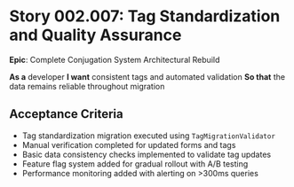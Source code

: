 # Story 002.007: Tag Standardization and Quality Assurance

**Epic**: Complete Conjugation System Architectural Rebuild

**As a** developer
**I want** consistent tags and automated validation
**So that** the data remains reliable throughout migration

## Acceptance Criteria
- Tag standardization migration executed using `TagMigrationValidator`
- Manual verification completed for updated forms and tags
- Basic data consistency checks implemented to validate tag updates
- Feature flag system added for gradual rollout with A/B testing
- Performance monitoring added with alerting on >300ms queries

